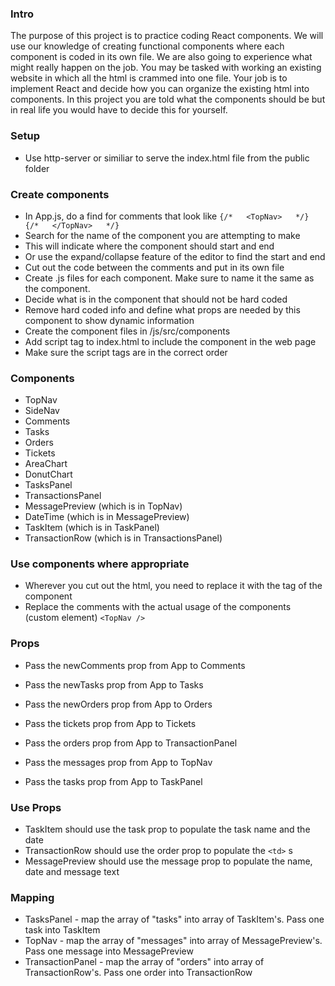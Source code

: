 
### Intro
The purpose of this project is to practice coding React components. We will use our knowledge of creating functional components where each component is coded in its own file. We are also going to experience what might really happen on the job. You may be tasked with working an existing website in which all the html is crammed into one file. Your job is to implement React and decide how you can organize the existing html into components. In this project you are told what the components should be but in real life you would have to decide this for yourself.

### Setup
* Use http-server or similiar to serve the index.html file from the public folder

### Create components
* In App.js, do a find for comments that look like `{/*   <TopNav>   */}  {/*   </TopNav>   */}`
* Search for the name of the component you are attempting to make
* This will indicate where the component should start and end
* Or use the expand/collapse feature of the editor to find the start and end
* Cut out the code between the comments and put in its own file
* Create .js files for each component. Make sure to name it the same as the component.
* Decide what is in the component that should not be hard coded
* Remove hard coded info and define what props are needed by this component to show dynamic information
* Create the component files in /js/src/components
* Add script tag to index.html to include the component in the web page
* Make sure the script tags are in the correct order


### Components
* TopNav
* SideNav
* Comments
* Tasks
* Orders
* Tickets
* AreaChart
* DonutChart
* TasksPanel
* TransactionsPanel
* MessagePreview (which is in TopNav)
* DateTime (which is in MessagePreview)
* TaskItem (which is in TaskPanel)
* TransactionRow (which is in TransactionsPanel)

### Use components where appropriate
* Wherever you cut out the html, you need to replace it with the tag of the component
* Replace the comments with the actual usage of the components (custom element) `<TopNav />`

### Props
* Pass the newComments prop from App to Comments
* Pass the newTasks prop from App to Tasks
* Pass the newOrders prop from App to Orders
* Pass the tickets prop from App to Tickets

* Pass the orders prop from App to TransactionPanel
* Pass the messages prop from App to TopNav
* Pass the tasks prop from App to TaskPanel

### Use Props
* TaskItem should use the task prop to populate the task name and the date
* TransactionRow should use the order prop to populate the `<td>` s
* MessagePreview should use the message prop to populate the name, date and message text

### Mapping
* TasksPanel - map the array of "tasks" into array of TaskItem's. Pass one task into TaskItem
* TopNav - map the array of "messages" into array of MessagePreview's. Pass one message into MessagePreview
* TransactionPanel - map the array of "orders" into array of TransactionRow's. Pass one order into TransactionRow


